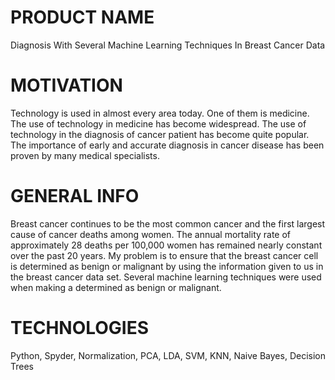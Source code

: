 # PRODUCT NAME 
Diagnosis With Several Machine Learning Techniques In Breast Cancer Data

# MOTIVATION
Technology is used in almost every area today. 
One of them is medicine. 
The use of technology in medicine has become widespread. 
The use of technology in the diagnosis of cancer patient has become quite popular. 
The importance of early and accurate diagnosis in cancer disease has been proven by many medical specialists.

# GENERAL INFO

Breast cancer continues to be the most common cancer and the first largest cause of cancer deaths among women.
The annual mortality rate of approximately 28 deaths per 100,000 women has remained nearly constant over the past 20 years. 
My problem is to ensure that the breast cancer cell is determined as benign or malignant by using the information given to us
in the breast cancer data set.
Several machine learning techniques were used when making a determined as benign or malignant.

# TECHNOLOGIES
Python, Spyder, Normalization, PCA, LDA, SVM, KNN, Naive Bayes, Decision Trees
